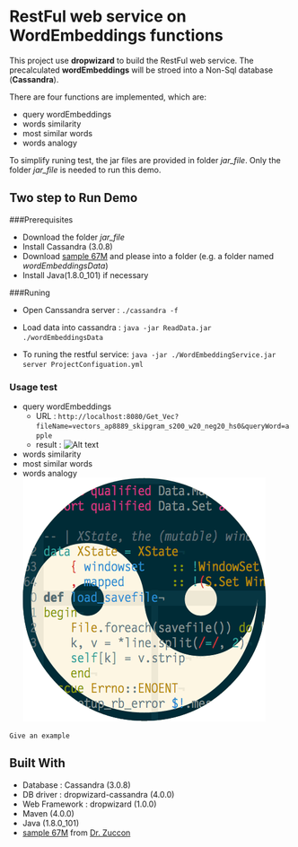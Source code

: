 # RestFul web service on WordEmbeddings functions

This project use **dropwizard** to build the RestFul web service. The precalculated **wordEmbeddings** will be stroed into a Non-Sql database (**Cassandra**). 

There are four functions are implemented, which are: 

* query wordEmbeddings
* words similarity
* most similar words
* words analogy

To simplify runing test, the jar files are provided in folder *jar_file*. Only the folder *jar_file* is needed to run this demo.


 
## Two step to Run Demo
###Prerequisites
* Download the folder *jar_file* 
* Install Cassandra (3.0.8)
* Download [sample 67M](http://www.zuccon.net/adcs2015_ntlm/w2v_embeddings/vectors_ap8889_skipgram_s200_w20_neg20_hs0_sam1e-4_iter5.txt.tar.gz) and please into a folder (e.g. a folder named *wordEmbeddingsData*)
* Install Java(1.8.0_101) if necessary 

###Runing 
* Open Canssandra server : `./cassandra -f`

* Load data into cassandra : `java -jar ReadData.jar ./wordEmbeddingsData`

* To runing the restful service: 
`java -jar ./WordEmbeddingService.jar server ProjectConfiguation.yml`

### Usage test


* query wordEmbeddings
	* URL : `http://localhost:8080/Get_Vec?fileName=vectors_ap8889_skipgram_s200_w20_neg20_hs0&queryWord=apple`
	* result : 
	![Alt text](/image/1.png?raw=true "Optional Title")
* words similarity
* most similar words
* words analogy
[![solarized dualmode](https://github.com/altercation/solarized/raw/master/img/solarized-yinyang.png)](#features)
```
Give an example
```

## Built With
* Database : Cassandra (3.0.8)
* DB driver : dropwizard-cassandra (4.0.0)
* Web Framework : dropwizard (1.0.0)
* Maven (4.0.0)
* Java (1.8.0_101)
* [sample 67M](http://www.zuccon.net/adcs2015_ntlm/w2v_embeddings/vectors_ap8889_skipgram_s200_w20_neg20_hs0_sam1e-4_iter5.txt.tar.gz) from [Dr. Zuccon](http://www.zuccon.net/ntlm.html)





 
